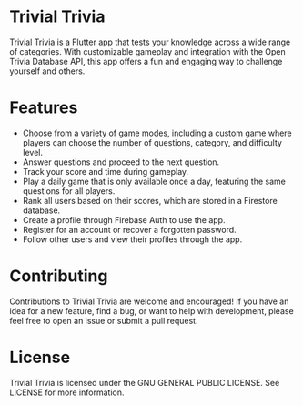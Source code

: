 # Trivial Trivia

Trivial Trivia is a Flutter app that tests your knowledge across a wide range of categories. With customizable gameplay and integration with the Open Trivia Database API, this app offers a fun and engaging way to challenge yourself and others.

# Features
- Choose from a variety of game modes, including a custom game where players can choose the number of questions, category, and difficulty level.
- Answer questions and proceed to the next question.
- Track your score and time during gameplay.
- Play a daily game that is only available once a day, featuring the same questions for all players.
- Rank all users based on their scores, which are stored in a Firestore database.
- Create a profile through Firebase Auth to use the app.
- Register for an account or recover a forgotten password.
- Follow other users and view their profiles through the app.


# Contributing
Contributions to Trivial Trivia are welcome and encouraged! If you have an idea for a new feature, find a bug, or want to help with development, please feel free to open an issue or submit a pull request.

# License
Trivial Trivia is licensed under the GNU GENERAL PUBLIC LICENSE. See LICENSE for more information.

